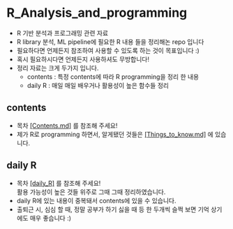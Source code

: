 # R_Analysis_and_programming
- R 기반 분석과 프로그래밍 관련 자료
- R library 분석, ML pipeline에 필요한 R 내용 들을 정리해논 repo 입니다
- 필요하다면 언제든지 참조하여 사용할 수 있도록 하는 것이 목표입니다 :)
- 혹시 필요하시다면 언제든지 사용하셔도 무방합니다!
- 정리 자료는 크게 두가지 입니다.
  - contents  : 특정 contents에 따라 R programming을 정리 한 내용  
  - daily R   : 매일 매일 배우거나 활용성이 높은 함수들 정리  

## contents
- 목차 [[Contents.md]](https://github.com/koni114/R-langauge-programming/blob/master/Contents.md) 를 참조해 주세요!
- 제가 R로 programming 하면서, 알게됐던 것들은 [[Things_to_know.md]](https://github.com/koni114/R-langauge-programming/blob/master/Things_to_know.md) 에 있습니다.

## daily R
- 목차 [[daily_R]](https://github.com/koni114/R-langauge-programming/blob/master/Daily_R.md) 를 참조해 주세요!  
  활용 가능성이 높은 것들 위주로 그때 그때 정리하였습니다.
- daily R에 있는 내용이 중복돼서 contents에 있을 수 있습니다.
- 출퇴근 시, 심심 할 때, 정말 공부가 하기 싫을 때 등 한 두개씩 슬쩍 보면 기억 상기에도 매우 좋습니다 :)
